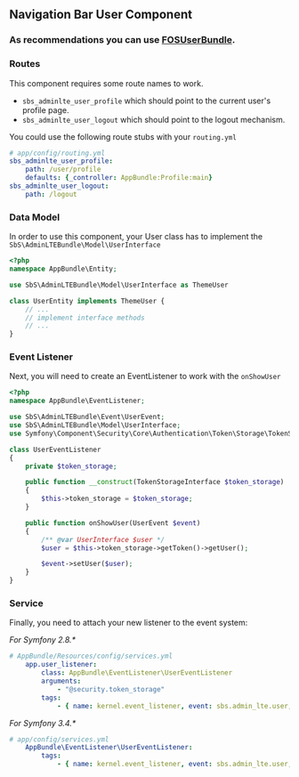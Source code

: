 ## Navigation Bar User Component

### As recommendations you can use [FOSUserBundle][1].

### Routes
This component requires some route names to work.

* `sbs_adminlte_user_profile` which should point to the current user's profile page.
* `sbs_adminlte_user_logout` which should point to the logout mechanism.

You could use the following route stubs with your `routing.yml`

```yaml
# app/config/routing.yml
sbs_adminlte_user_profile:
    path: /user/profile
    defaults: {_controller: AppBundle:Profile:main}
sbs_adminlte_user_logout:
    path: /logout
```

### Data Model
In order to use this component, your User class has to implement the `SbS\AdminLTEBundle\Model\UserInterface`

```php
<?php
namespace AppBundle\Entity;

use SbS\AdminLTEBundle\Model\UserInterface as ThemeUser

class UserEntity implements ThemeUser {
    // ...
    // implement interface methods
    // ...
}
```

### Event Listener
Next, you will need to create an EventListener to work with the `onShowUser`

```php
<?php
namespace AppBundle\EventListener;

use SbS\AdminLTEBundle\Event\UserEvent;
use SbS\AdminLTEBundle\Model\UserInterface;
use Symfony\Component\Security\Core\Authentication\Token\Storage\TokenStorageInterface;

class UserEventListener
{
    private $token_storage;

    public function __construct(TokenStorageInterface $token_storage)
    {
        $this->token_storage = $token_storage;
    }

    public function onShowUser(UserEvent $event)
    {
        /** @var UserInterface $user */
        $user = $this->token_storage->getToken()->getUser();

        $event->setUser($user);
    }
}
```

### Service
Finally, you need to attach your new listener to the event system:

_For Symfony 2.8.\*_

```yaml
# AppBundle/Resources/config/services.yml
    app.user_listener:
        class: AppBundle\EventListener\UserEventListener
        arguments:
            - "@security.token_storage"
        tags:
            - { name: kernel.event_listener, event: sbs.admin_lte.user, method: onShowUser }
```

_For Symfony 3.4.\*_

```yaml
# app/config/services.yml
    AppBundle\EventListener\UserEventListener:
        tags:
            - { name: kernel.event_listener, event: sbs.admin_lte.user, method: onShowUser }
```

[1]: https://symfony.com/doc/master/bundles/FOSUserBundle/index.html

